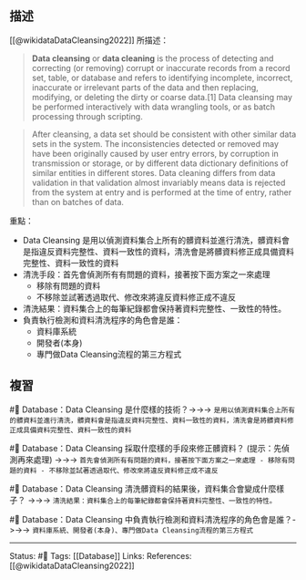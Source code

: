 ## 描述
[[@wikidataDataCleansing2022]] 所描述：
> **Data cleansing** or **data cleaning** is the process of detecting and correcting (or removing) corrupt or inaccurate records from a record set, table, or database and refers to identifying incomplete, incorrect, inaccurate or irrelevant parts of the data and then replacing, modifying, or deleting the dirty or coarse data.[1] Data cleansing may be performed interactively with data wrangling tools, or as batch processing through scripting.

> After cleansing, a data set should be consistent with other similar data sets in the system. The inconsistencies detected or removed may have been originally caused by user entry errors, by corruption in transmission or storage, or by different data dictionary definitions of similar entities in different stores. Data cleaning differs from data validation in that validation almost invariably means data is rejected from the system at entry and is performed at the time of entry, rather than on batches of data.

重點：
- Data Cleansing 是用以偵測資料集合上所有的髒資料並進行清洗，髒資料會是指違反資料完整性、資料一致性的資料，清洗會是將髒資料修正成具備資料完整性、資料一致性的資料
- 清洗手段：首先會偵測所有有問題的資料，接著按下面方案之一來處理
	- 移除有問題的資料
	- 不移除並試著透過取代、修改來將違反資料修正成不違反
- 清洗結果：資料集合上的每筆紀錄都會保持著資料完整性、一致性的特性。
- 負責執行檢測和資料清洗程序的角色會是誰：
	- 資料庫系統
	- 開發者(本身)
	- 專門做Data Cleansing流程的第三方程式

## 複習
#🧠 Database：Data Cleansing 是什麼樣的技術？->->-> `是用以偵測資料集合上所有的髒資料並進行清洗，髒資料會是指違反資料完整性、資料一致性的資料，清洗會是將髒資料修正成具備資料完整性、資料一致性的資料`
<!--SR:!2022-06-28,3,250-->


#🧠 Database：Data Cleansing 採取什麼樣的手段來修正髒資料？ (提示：先偵測再來處理) ->->-> `首先會偵測所有有問題的資料，接著按下面方案之一來處理 - 移除有問題的資料 - 不移除並試著透過取代、修改來將違反資料修正成不違反`
<!--SR:!2022-06-28,3,250-->

#🧠 Database：Data Cleansing 清洗髒資料的結果後，資料集合會變成什麼樣子？ ->->-> `清洗結果：資料集合上的每筆紀錄都會保持著資料完整性、一致性的特性。`
<!--SR:!2022-06-28,3,250-->


#🧠 Database：Data Cleansing 中負責執行檢測和資料清洗程序的角色會是誰？->->-> `資料庫系統、開發者(本身)、專門做Data Cleansing流程的第三方程式`
<!--SR:!2022-06-28,3,250-->

---
Status: #🌱 
Tags:
[[Database]]
Links:
References:
[[@wikidataDataCleansing2022]]